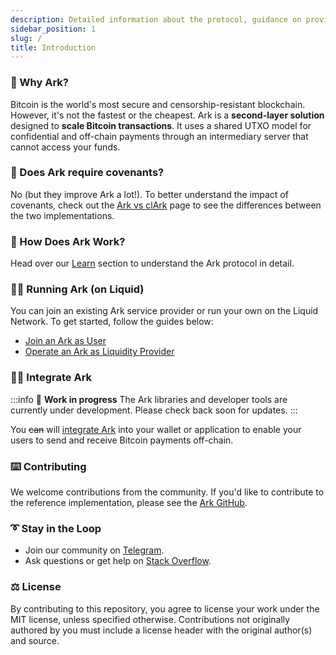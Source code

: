 ```yaml
---
description: Detailed information about the protocol, guidance on providing liquidity, and instructions on how to efficiently spend your coins off-chain in a secure manner
sidebar_position: 1
slug: /
title: Introduction
---
```


### 🤔 Why Ark?

Bitcoin is the world's most secure and censorship-resistant blockchain. However, it's not the fastest or the cheapest. Ark is a **second-layer solution** designed to **scale Bitcoin transactions**. It uses a shared UTXO model for confidential and off-chain payments through an intermediary server that cannot access your funds.

### 🧐 Does Ark require covenants?

No (but they improve Ark a lot!). To better understand the impact of covenants, check out the [Ark vs clArk](./learn/clark) page to see the differences between the two implementations.

### 📜 How Does Ark Work?

Head over our [Learn](./learn/intro.md) section to understand the Ark protocol in detail.

### 🏃‍♀️ Running Ark (on Liquid)

You can join an existing Ark service provider or run your own on the Liquid Network. To get started, follow the guides below:

- [Join an Ark as User](./user/intro.md)
- [Operate an Ark as Liquidity Provider](./provider/intro.md)

### 👩‍💻 Integrate Ark

:::info
🚧 **Work in progress**
The Ark libraries and developer tools are currently under development. Please check back soon for updates.
:::

You ~~can~~ will [integrate Ark](./developers/get-started.md) into your wallet or application to enable your users to send and receive Bitcoin payments off-chain.

### ⌨️ Contributing

We welcome contributions from the community. If you'd like to contribute to the reference implementation, please see the [Ark GitHub](https://github.com/ark-network).

### ➰ Stay in the Loop

- Join our community on [Telegram](https://t.me/ark_network_community).
- Ask questions or get help on [Stack Overflow](https://bitcoin.stackexchange.com/questions/tagged/ark).

### ⚖️ License

By contributing to this repository, you agree to license your work under the MIT license, unless specified otherwise. Contributions not originally authored by you must include a license header with the original author(s) and source.
